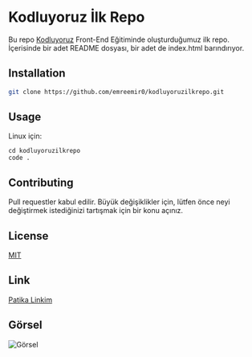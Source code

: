 # Kodluyoruz İlk Repo

Bu repo [Kodluyoruz](https://www.kodluyoruz.org) Front-End Eğitiminde oluşturduğumuz ilk repo. İçerisinde bir adet README dosyası, bir adet de index.html barındırıyor.

## Installation

```bash
git clone https://github.com/emreemir0/kodluyoruzilkrepo.git
```

## Usage


Linux için:
```linux
cd kodluyoruzilkrepo
code .
```

## Contributing
Pull requestler kabul edilir. Büyük değişiklikler için, lütfen önce neyi değiştirmek istediğinizi tartışmak için bir konu açınız.


## License
[MIT](https://choosealicense.com/licenses/mit/)

## Link
[Patika Linkim](https://app.patika.dev/emyr)

## Görsel

![Görsel](https://picsum.photos/200/300)
